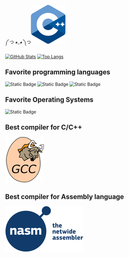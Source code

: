 ༼ つ ◕_◕ ༽つ![Image](C++_Logo.png)

[![GitHub Stats](https://github-readme-stats.vercel.app/api?username=ScriptScorpion&show_icons=true&theme=tokyonight&cache_seconds=80000)](https://github.com/anuraghazra/github-readme-stats)
[![Top Langs](https://github-readme-stats.vercel.app/api/top-langs/?username=ScriptScorpion&layout=compact&theme=tokyonight&cache_seconds=80000&hide=toml,roff,nsis)](https://github.com/anuraghazra/github-readme-stats)


## Favorite programming languages
![Static Badge](https://img.shields.io/badge/C%2B%2B-00599C?style=for-the-badge&logo=C%2B%2B)
![Static Badge](https://img.shields.io/badge/C-A8B9CC?style=for-the-badge&logo=C&color=gray)
![Static Badge](https://img.shields.io/badge/Intel_Assembly_x86--64-0071C5?style=for-the-badge&logo=intel&logoColor=blue&color=1E1E1E)

## Favorite Operating Systems
![Static Badge](https://img.shields.io/badge/Linux-FCC624?style=for-the-badge&logo=Linux&logoColor=black)

## Best compiler for C/C++
![Image](GNU_Compiler_Collection_logo_(1).png)
## Best compiler for Assembly language
![Image](Netwide_Assembler.png)

